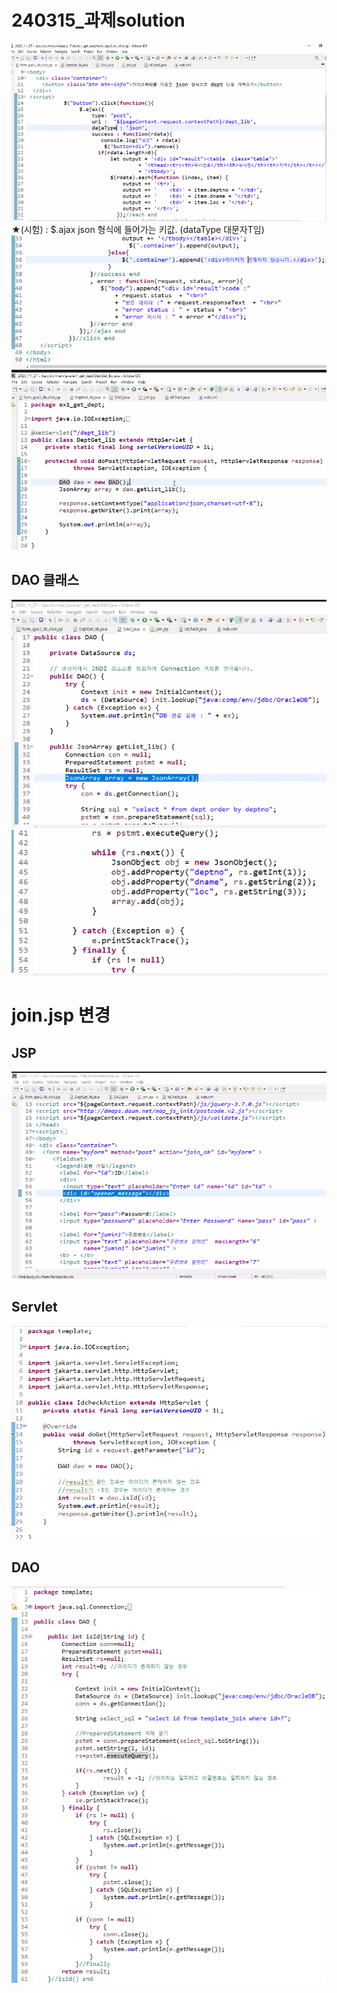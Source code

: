 # 240315_과제solution
![](../image/Pasted%20image%2020240315090730.png)
★(시험) : $.ajax json 형식에 들어가는 키값. (dataType 대문자T임)
![](../image/Pasted%20image%2020240315091912.png)
![](../image/Pasted%20image%2020240315092449.png)

## DAO 클래스
![](../image/Pasted%20image%2020240315093153.png)
![](../image/Pasted%20image%2020240315093813.png)




# join.jsp 변경
## JSP
![](../image/Pasted%20image%2020240315100415.png)

## Servlet
![](../image/Pasted%20image%2020240315101835.png)


## DAO
![](../image/Pasted%20image%2020240315101935.png)
